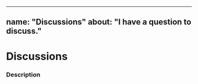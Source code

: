 ---
name: "Discussions"
about: "I have a question to discuss."
--------------------------------------

# Discussions
### Description

